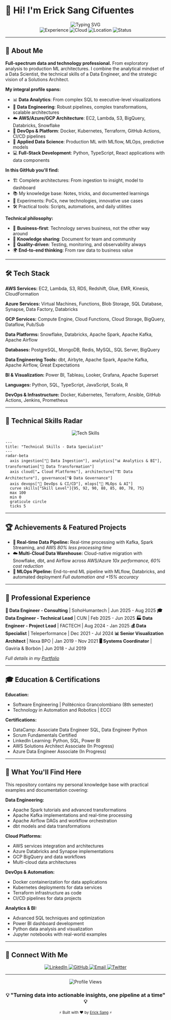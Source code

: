 # 👋 Hi! I'm Erick Sang Cifuentes

<div align="center">
  <img src="https://readme-typing-svg.herokuapp.com?font=Orbitron&size=30&duration=3000&pause=1000&color=00FF41&center=true&vCenter=true&width=700&lines=Data+Engineer+%7C+Data+Analyst;AWS+%7C+Azure+%7C+GCP+Solutions+Architect;DevOps+%7C+Platform+Engineer;Full-Stack+Data+Developer;Applied+Data+Scientist;Building+Data+Ecosystems;From+ETL+to+ML+to+Production;5%2B+Years+Transforming+Business" alt="Typing SVG" />
</div>

<div align="center">
  <img src="https://img.shields.io/badge/Data_Engineer-5%2B_Years-00ff41?style=for-the-badge&logo=databricks&logoColor=white" alt="Experience" />
  <img src="https://img.shields.io/badge/AWS%20%7C%20Azure%20%7C%20GCP-Multi--Cloud-ff6b35?style=for-the-badge&logo=amazonaws&logoColor=white" alt="Cloud" />
  <img src="https://img.shields.io/badge/Location-Madrid%2C_Colombia-4ecdc4?style=for-the-badge&logo=googlemaps&logoColor=white" alt="Location" />
  <img src="https://img.shields.io/badge/Status-Available_for_Opportunities-00ff41?style=for-the-badge&logo=checkmarx&logoColor=white" alt="Status" />
</div>

---

## 🚀 About Me

**Full-spectrum data and technology professional.** From exploratory analysis to production ML architectures. I combine the analytical mindset of a Data Scientist, the technical skills of a Data Engineer, and the strategic vision of a Solutions Architect.

**My integral profile spans:**
- 📊 **Data Analytics**: From complex SQL to executive-level visualizations
- 🔧 **Data Engineering**: Robust pipelines, complex transformations, scalable architectures
- ☁️ **AWS/Azure/GCP Architecture**: EC2, Lambda, S3, BigQuery, Databricks, Snowflake
- 🚀 **DevOps & Platform**: Docker, Kubernetes, Terraform, GitHub Actions, CI/CD pipelines
- 🤖 **Applied Data Science**: Production ML with MLflow, MLOps, predictive models
- 💻 **Full-Stack Development**: Python, TypeScript, React applications with data components

**In this GitHub you'll find:**
- 🏗️ Complete architectures: From ingestion to insight, model to dashboard
- 📚 My knowledge base: Notes, tricks, and documented learnings
- 🔬 Experiments: PoCs, new technologies, innovative use cases
- 🛠️ Practical tools: Scripts, automations, and daily utilities

**Technical philosophy:**
- 🎯 **Business-first**: Technology serves business, not the other way around
- 📝 **Knowledge sharing**: Document for team and community
- 🧪 **Quality-driven**: Testing, monitoring, and observability always
- 🌍 **End-to-end thinking**: From raw data to business value

---

## 🛠️ Tech Stack

**AWS Services:**
EC2, Lambda, S3, RDS, Redshift, Glue, EMR, Kinesis, CloudFormation

**Azure Services:**
Virtual Machines, Functions, Blob Storage, SQL Database, Synapse, Data Factory, Databricks

**GCP Services:**
Compute Engine, Cloud Functions, Cloud Storage, BigQuery, Dataflow, Pub/Sub

**Data Platforms:**
Snowflake, Databricks, Apache Spark, Apache Kafka, Apache Airflow

**Databases:**
PostgreSQL, MongoDB, Redis, MySQL, SQL Server, BigQuery

**Data Engineering Tools:**
dbt, Airbyte, Apache Spark, Apache Kafka, Apache Airflow, Great Expectations

**BI & Visualization:**
Power BI, Tableau, Looker, Grafana, Apache Superset

**Languages:**
Python, SQL, TypeScript, JavaScript, Scala, R

**DevOps & Infrastructure:**
Docker, Kubernetes, Terraform, Ansible, GitHub Actions, Jenkins, Prometheus

---

## 🎯 Technical Skills Radar

<div align="center">
  <img src="https://skillicons.dev/icons?i=python,sql,aws,azure,gcp,docker,kafka,spark,airflow,snowflake,dbt,terraform,git,linux,postgres,mongodb,redis,grafana&theme=dark" alt="Tech Skills" />
</div>

```mermaid
---
title: "Technical Skills - Data Specialist"
---
radar-beta
  axis ingestion["🔄 Data Ingestion"], analytics["📊 Analytics & BI"], transformation["🔧 Data Transformation"]
  axis cloud["☁️ Cloud Platforms"], architecture["🏗️ Data Architecture"], governance["🔒 Data Governance"]
  axis devops["🚀 DevOps & CI/CD"], mlops["🤖 MLOps & AI"]
  curve skills["Skill Level"]{95, 92, 90, 88, 85, 80, 78, 75}
  max 100
  min 0
  graticule circle
  ticks 5
```

---

## 🏆 Achievements & Featured Projects

- **🚀 Real-time Data Pipeline:** Real-time processing with Kafka, Spark Streaming, and AWS
  *80% less processing time*
- **☁️ Multi-Cloud Data Warehouse:** Cloud-native migration with Snowflake, dbt, and Airflow across AWS/Azure
  *10x performance, 60% cost reduction*
- **🤖 MLOps Pipeline:** End-to-end ML pipeline with MLflow, Databricks, and automated deployment
  *Full automation and +15% accuracy*

---

## 💼 Professional Experience

**🏢 Data Engineer - Consulting** | SohoHumantech | Jun 2025 - Aug 2025
**🎓 Data Engineer - Technical Lead** | CUN | Feb 2025 - Jun 2025
**🏭 Data Engineer - Project Lead** | FACTECH | Aug 2024 - Jan 2025
**💰 Data Specialist** | Teleperformance | Dec 2021 - Jul 2024
**📊 Senior Visualization Architect** | Nexa BPO | Jan 2019 - Nov 2021
**🖥️ Systems Coordinator** | Gaviria & Borbón | Jun 2018 - Jul 2019

*Full details in my [Portfolio](https://ericksang.dev)*

---

## 🎓 Education & Certifications

**Education:**
- Software Engineering | Politécnico Grancolombiano (8th semester)
- Technology in Automation and Robotics | ECCI

**Certifications:**
- DataCamp: Associate Data Engineer SQL, Data Engineer Python
- Scrum Fundamentals Certified
- LinkedIn Learning: Python, SQL, Power BI
- AWS Solutions Architect Associate (In Progress)
- Azure Data Engineer Associate (In Progress)

---

## 🌟 What You'll Find Here

This repository contains my personal knowledge base with practical examples and documentation covering:

**Data Engineering:**
- Apache Spark tutorials and advanced transformations
- Apache Kafka implementations and real-time processing
- Apache Airflow DAGs and workflow orchestration
- dbt models and data transformations

**Cloud Platforms:**
- AWS services integration and architectures
- Azure Databricks and Synapse implementations
- GCP BigQuery and data workflows
- Multi-cloud data architectures

**DevOps & Automation:**
- Docker containerization for data applications
- Kubernetes deployments for data services
- Terraform infrastructure as code
- CI/CD pipelines for data projects

**Analytics & BI:**
- Advanced SQL techniques and optimization
- Power BI dashboard development
- Python data analysis and visualization
- Jupyter notebooks with real-world examples

---

## 🤝 Connect With Me

<div align="center">
  <a href="https://linkedin.com/in/esangc" target="_blank">
    <img src="https://img.shields.io/badge/LinkedIn-0077B5?style=for-the-badge&logo=linkedin&logoColor=white" alt="LinkedIn" />
  </a>
  <a href="https://github.com/Leonsang" target="_blank">
    <img src="https://img.shields.io/badge/GitHub-100000?style=for-the-badge&logo=github&logoColor=white" alt="GitHub" />
  </a>
  <a href="mailto:ericksang@gmail.com" target="_blank">
    <img src="https://img.shields.io/badge/Email-D14836?style=for-the-badge&logo=gmail&logoColor=white" alt="Email" />
  </a>
  <a href="https://twitter.com/ericksang" target="_blank">
    <img src="https://img.shields.io/badge/Twitter-1DA1F2?style=for-the-badge&logo=twitter&logoColor=white" alt="Twitter" />
  </a>
</div>

---

<div align="center">
  <img src="https://komarev.com/ghpvc/?username=Leonsang&color=00ff41&style=for-the-badge&label=PROFILE+VIEWS" alt="Profile Views" />
  <h3>💡 "Turning data into actionable insights, one pipeline at a time" 💡</h3>
  <sub>⚡ Built with ❤️ by <a href="https://github.com/Leonsang">Erick Sang</a> ⚡</sub>
</div>